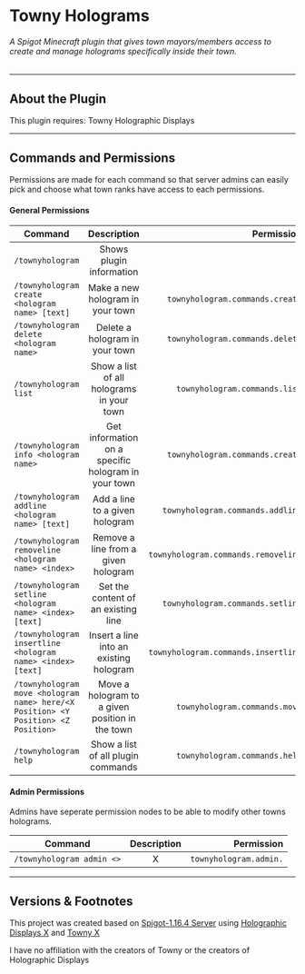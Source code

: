 # Towny Holograms
###### A Spigot Minecraft plugin that gives town mayors/members access to create and manage holograms specifically inside their town.

---

## About the Plugin



This plugin requires:
    Towny
    Holographic Displays

---

## Commands and Permissions

Permissions are made for each command so that server admins can easily pick and choose what town ranks have access to each permissions.

#### General Permissions

| Command                                              | Description                                | Permission                    |
| -----------------------------------------------------|:------------------------------------------:| -----------------------------:|
| `/townyhologram`                                     | Shows plugin information                   |                               |
| `/townyhologram create <hologram name> [text]`       | Make a new hologram in your town           | `townyhologram.commands.create` |
| `/townyhologram delete <hologram name>`              | Delete a hologram in your town             | `townyhologram.commands.delete` |
| `/townyhologram list`                                | Show a list of all holograms in your town  | `townyhologram.commands.list`   |
| `/townyhologram info <hologram name> `               | Get information on a specific hologram in your town | `townyhologram.commands.create` |
| `/townyhologram addline <hologram name> [text]`      | Add a line to a given hologram             | `townyhologram.commands.addline`|
| `/townyhologram removeline <hologram name> <index>`  | Remove a line from a given hologram        | `townyhologram.commands.removeline` |
| `/townyhologram setline <hologram name> <index> [text]` | Set the content of an existing line     | `townyhologram.commands.setline` |
| `/townyhologram insertline <hologram name> <index> [text]` | Insert a line into an existing hologram           | `townyhologram.commands.insertline` |
| `/townyhologram move <hologram name> here/<X Position> <Y Position> <Z Position>` | Move a hologram to a given position in the town | `townyhologram.commands.move` |
| `/townyhologram help`                                | Show a list of all plugin commands         | `townyhologram.commands.help` |



#### Admin Permissions

Admins have seperate permission nodes to be able to modify other towns holograms.

| Command                                              | Description                                | Permission                    |
| -----------------------------------------------------|:------------------------------------------:| -----------------------------:|
| `/townyhologram admin <>`                            | X                                          | `townyhologram.admin.`        |


---

## Versions & Footnotes

This project was created based on [Spigot-1.16.4 Server](https://getbukkit.org/get/MvbtKzCMFRVUPyKHvZ0cmiThXiiTSe92) using [Holographic Displays X](X) and [Towny X](X)



I have no affiliation with the creators of Towny or the creators of Holographic Displays
